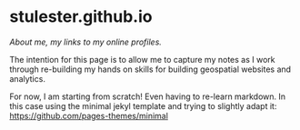 # stulester.github.io

_About me, my links to my online profiles._

The intention for this page is to allow me to capture my notes as I work through re-building my hands on skills for building geospatial websites and analytics.

For now, I am starting from scratch! Even having to re-learn markdown. In this case using the minimal jekyl template and trying to slightly adapt it: https://github.com/pages-themes/minimal
